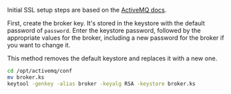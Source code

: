 Initial SSL setup steps are based on the 
[ActiveMQ docs](http://activemq.apache.org/how-do-i-use-ssl.html).

First, create the broker key. It's stored in the keystore with the default password of `password`.
Enter the keystore password, followed by the appropriate values for the broker,
including a new password for the broker if you want to change it.

This method removes the default keystore and replaces it with a new one.

```bash
cd /opt/activemq/conf
mv broker.ks
keytool -genkey -alias broker -keyalg RSA -keystore broker.ks
```
